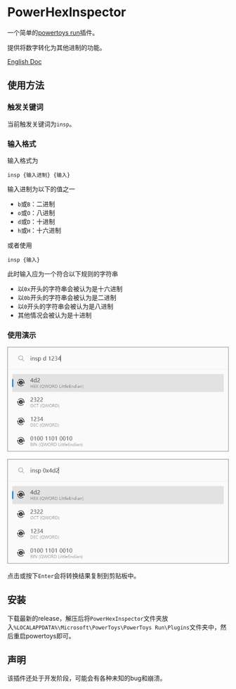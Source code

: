 # PowerHexInspector

一个简单的[powertoys run](https://learn.microsoft.com/en-us/windows/powertoys/run)插件。

提供将数字转化为其他进制的功能。

[English Doc](./README_EN.md)

## 使用方法

### 触发关键词

当前触发关键词为`insp`。

### 输入格式

输入格式为
    
    insp {输入进制} {输入}

输入进制为以下的值之一

- `b`或`B`：二进制
- `o`或`O`：八进制
- `d`或`D`：十进制
- `h`或`H`：十六进制

或者使用

    insp {输入}

此时输入应为一个符合以下规则的字符串

- 以`0x`开头的字符串会被认为是十六进制
- 以`0b`开头的字符串会被认为是二进制
- 以`0`开头的字符串会被认为是八进制
- 其他情况会被认为是十进制


### 使用演示

![](./Images/examples/ep1.png)

![](./Images/examples/ep2.png)

点击或按下`Enter`会将转换结果复制到剪贴板中。

## 安装
下载最新的release，解压后将`PowerHexInspector`文件夹放入`%LOCALAPPDATA%\Microsoft\PowerToys\PowerToys Run\Plugins`文件夹中，然后重启powertoys即可。

## 声明
该插件还处于开发阶段，可能会有各种未知的bug和崩溃。

